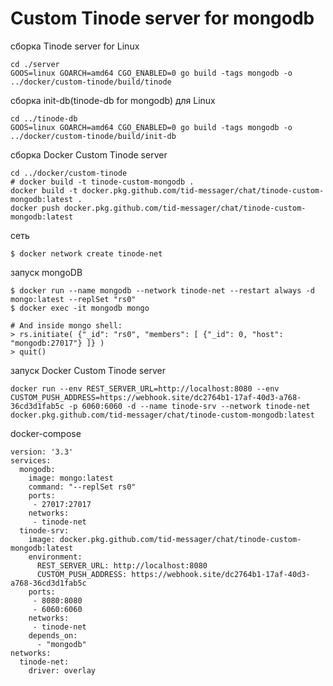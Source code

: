 # Custom Tinode server for mongodb

сборка Tinode server for Linux
```
cd ./server
GOOS=linux GOARCH=amd64 CGO_ENABLED=0 go build -tags mongodb -o ../docker/custom-tinode/build/tinode
```

сборка init-db(tinode-db for mongodb) для Linux 
```
cd ../tinode-db
GOOS=linux GOARCH=amd64 CGO_ENABLED=0 go build -tags mongodb -o ../docker/custom-tinode/build/init-db
```

сборка Docker Custom Tinode server
```
cd ../docker/custom-tinode
# docker build -t tinode-custom-mongodb .
docker build -t docker.pkg.github.com/tid-messager/chat/tinode-custom-mongodb:latest .
docker push docker.pkg.github.com/tid-messager/chat/tinode-custom-mongodb:latest
```

сеть
```
$ docker network create tinode-net
```

запуск mongoDB
```
$ docker run --name mongodb --network tinode-net --restart always -d mongo:latest --replSet "rs0"
$ docker exec -it mongodb mongo

# And inside mongo shell:
> rs.initiate( {"_id": "rs0", "members": [ {"_id": 0, "host": "mongodb:27017"} ]} )
> quit()
```

запуск Docker Custom Tinode server
```
docker run --env REST_SERVER_URL=http://localhost:8080 --env CUSTOM_PUSH_ADDRESS=https://webhook.site/dc2764b1-17af-40d3-a768-36cd3d1fab5c -p 6060:6060 -d --name tinode-srv --network tinode-net docker.pkg.github.com/tid-messager/chat/tinode-custom-mongodb:latest
```

docker-compose
```
version: '3.3'
services:
  mongodb:
    image: mongo:latest
    command: "--replSet rs0"
    ports:
     - 27017:27017
    networks:
     - tinode-net
  tinode-srv:
    image: docker.pkg.github.com/tid-messager/chat/tinode-custom-mongodb:latest
    environment:
      REST_SERVER_URL: http://localhost:8080
      CUSTOM_PUSH_ADDRESS: https://webhook.site/dc2764b1-17af-40d3-a768-36cd3d1fab5c
    ports:
     - 8080:8080
     - 6060:6060
    networks:
     - tinode-net
    depends_on:
      - "mongodb" 
networks:
  tinode-net:
    driver: overlay
```